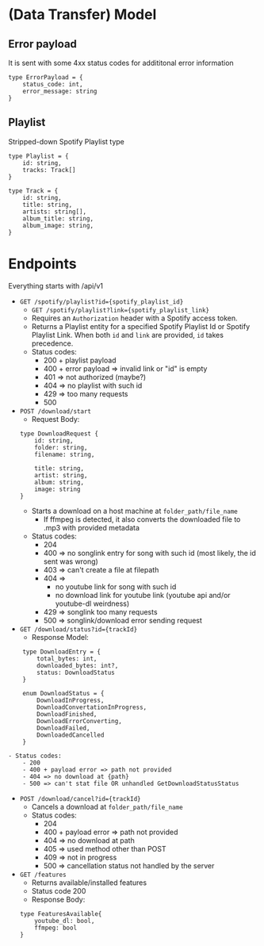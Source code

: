 # (Data Transfer) Model
## Error payload
It is sent with some 4xx status codes for addititonal error information
```
type ErrorPayload = {
	status_code: int,
	error_message: string
}
```
## Playlist
Stripped-down Spotify Playlist type
```
type Playlist = {
	id: string,
	tracks: Track[]	
}

type Track = {
	id: string,
	title: string,
	artists: string[],
	album_title: string,
	album_image: string,
}
```
# Endpoints
Everything starts with /api/v1
- `GET /spotify/playlist?id={spotify_playlist_id}`
	- `GET /spotify/playlist?link={spotify_playlist_link}`
	- Requires an `Authorization` header with a Spotify access token.
	- Returns a Playlist entity for a specified Spotify Playlist Id or Spotify Playlist Link. When both `id` and `link` are provided, `id` takes precedence.
	- Status codes:
		- 200 + playlist payload
		- 400 + error payload => invalid link or "id" is empty
		- 401 => not authorized (maybe?)
		- 404 => no playlist with such id
		- 429 => too many requests
		- 500
- `POST /download/start`
	- Request Body:
	```
	type DownloadRequest {
		id: string,
		folder: string,
		filename: string,
		
		title: string,
		artist: string,
		album: string,
		image: string
	}
	```
	- Starts a download on a host machine at `folder_path/file_name`
		- If ffmpeg is detected, it also converts the downloaded file to .mp3 with provided metadata
	- Status codes:
		- 204
		- 400 => no songlink entry for song with such id (most likely, the id sent was wrong)
		- 403 => can't create a file at filepath
		- 404 =>
			- no youtube link for song with such id
			- no download link for youtube link (youtube api and/or youtube-dl weirdness)
		- 429 => songlink too many requests
		- 500 => songlink/download error sending request
- `GET /download/status?id={trackId}`
	- Response Model:
```
	type DownloadEntry = {
		total_bytes: int,
		downloaded_bytes: int?,
		status: DownloadStatus
	}
	
	enum DownloadStatus = {
		DownloadInProgress,
		DownloadConvertationInProgress,
		DownloadFinished,
		DownloadErrorConverting,
		DownloadFailed,
		DownloadedCancelled
	}
```
	- Status codes:
		- 200
		- 400 + payload error => path not provided
		- 404 => no download at {path}
		- 500 => can't stat file OR unhandled GetDownloadStatusStatus
- `POST /download/cancel?id={trackId}`
	- Cancels a download at `folder_path/file_name`
	- Status codes:
		- 204
		- 400 + payload error => path not provided
		- 404 => no download at path
		- 405 => used method other than POST
		- 409 => not in progress
		- 500 => cancellation status not handled by the server
- `GET /features`
	- Returns available/installed features
	- Status code 200
	- Response Body:
	```
	type FeaturesAvailable{
		youtube_dl: bool,
		ffmpeg: bool
	}
	```